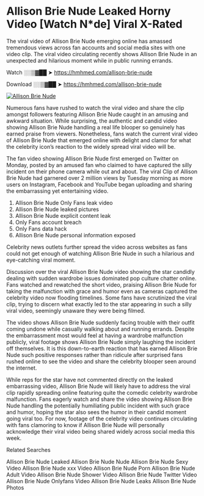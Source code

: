 ﻿# Allison Brie Nude Leaked Horny Video [Watch N*de] Viral X-Rated

The viral video of ﻿Allison Brie Nude emerging online has amassed tremendous views across fan accounts and social media sites with one video clip. The viral video circulating recently shows ﻿Allison Brie Nude in an unexpected and hilarious moment while in public running errands. 

Watch ░░▒▓██ ➤ https://hmhmed.com/allison-brie-nude

Download ░░▒▓██ ➤ https://hmhmed.com/allison-brie-nude

[![Allison Brie Nude](https://i.imgur.com/dJHk4Zq.gif)](https://hmhmed.com/allison-brie-nude)

Numerous fans have rushed to watch the viral video and share the clip amongst followers featuring ﻿Allison Brie Nude caught in an amusing and awkward situation. While surprising, the authentic and candid video showing ﻿Allison Brie Nude handling a real life blooper so genuinely has earned praise from viewers. Nonetheless, fans watch the current viral video of ﻿Allison Brie Nude that emerged online with delight and clamor for what the celebrity icon’s reaction to the widely spread viral video will be.

The fan video showing ﻿Allison Brie Nude first emerged on Twitter on Monday, posted by an amused fan who claimed to have captured the silly incident on their phone camera while out and about. The viral Clip of ﻿Allison Brie Nude had garnered over 2 million views by Tuesday morning as more users on Instagram, Facebook and YouTube began uploading and sharing the embarrassing yet entertaining video. 

1. ﻿Allison Brie Nude Only Fans leak video
2. ﻿Allison Brie Nude leaked pictures
3. ﻿Allison Brie Nude explicit content leak
4. Only Fans account breach
5. Only Fans data hack
6. ﻿Allison Brie Nude personal information exposed

Celebrity news outlets further spread the video across websites as fans could not get enough of watching ﻿Allison Brie Nude in such a hilarious and eye-catching viral moment. 

Discussion over the viral ﻿Allison Brie Nude video showing the star candidly dealing with sudden wardrobe issues dominated pop culture chatter online. Fans watched and rewatched the short video, praising ﻿Allison Brie Nude for taking the malfunction with grace and humor even as cameras captured the celebrity video now flooding timelines. Some fans have scrutinized the viral clip, trying to discern what exactly led to the star appearing in such a silly viral video, seemingly unaware they were being filmed.

The video shows ﻿Allison Brie Nude suddenly facing trouble with their outfit coming undone while casually walking about and running errands. Despite the embarrassment most would feel at having a wardrobe malfunction publicly, viral footage shows ﻿Allison Brie Nude simply laughing the incident off themselves. It is this down-to-earth reaction that has earned ﻿Allison Brie Nude such positive responses rather than ridicule after surprised fans rushed online to see the video and share the celebrity blooper seen around the internet.  

While reps for the star have not commented directly on the leaked embarrassing video, ﻿Allison Brie Nude will likely have to address the viral clip rapidly spreading online featuring quite the comedic celebrity wardrobe malfunction. Fans eagerly watch and share the video showing ﻿Allison Brie Nude handling the potentially humiliating public incident with such grace and humor, hoping the star also sees the humor in their candid moment going viral too. For now, footage of the celebrity video continues circulating with fans clamoring to know if ﻿Allison Brie Nude will personally acknowledge their viral video being shared widely across social media this week.

Related Searches

﻿Allison Brie Nude Leaked
﻿Allison Brie Nude Nude
﻿Allison Brie Nude Sexy Video
﻿Allison Brie Nude xxx Video
﻿Allison Brie Nude Porn
﻿Allison Brie Nude Adult Video
﻿Allison Brie Nude Shower Video
﻿Allison Brie Nude Twitter Video
﻿Allison Brie Nude Onlyfans Video
﻿Allison Brie Nude Leaks
﻿Allison Brie Nude Photos